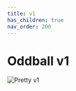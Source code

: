 ```yaml
---
title: v1
has_children: true
nav_order: 200
---
```


# Oddball v1

![Pretty v1]({{site.baseurl}}/assets/images/pretty-v1.jpg)